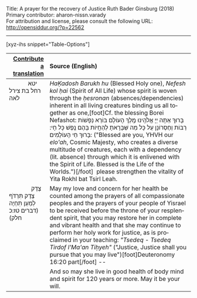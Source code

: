 <html>
<head></head>
<body>
Title: A prayer for the recovery of Justice Ruth Bader Ginsburg (2018)<br />
Primary contributor: aharon-nissn.varady<br />
For attribution and license, please consult the following URL: <a href="http://opensiddur.org/?p=22562">http://opensiddur.org/?p=22562</a>
<p />
<hr />

[xyz-ihs snippet="Table-Options"]<table style="margin-left: auto; margin-right: auto;" class="draggable">
<thead><tr><th id="x" style="text-align: right;"><a href="https://opensiddur.org/contributing/upload/">Contribute a translation</a></th><th style="text-align: left;">Source (English)</th></tr></thead>
<tbody>
<tr><td style="vertical-align:top;">
<div class="liturgy" lang="he">
&nbsp;
&nbsp;
&nbsp;
&nbsp;
&nbsp;
&nbsp;
יטא רחל בת צירל לאה
</span></div></td>
 
<td style="vertical-align:top;">
<div class="english" lang="en">
<em>HaḲadosh Barukh hu</em> (Blessed Holy one), 
<em>Nefesh kol ḥai</em> (Spirit of All Life) 
whose spirit is woven 
through the <em>ḥesronan</em> (absences/dependencies) 
inherent in all living creatures 
binding us all together as one,[foot]Cf. the blessing Borei Nefashot: <span class="hebrew" lang="he">בָּרוּךְ אַתָּה יְיָ אֱלֹהֵֽינוּ מֶֽלֶךְ הָעוֹלָם בּוֹרֵא נְפָשׁוֹת רַבּוֹת וְחֶסְרוֹנָן עַל כָּל מַה שֵּׁבָּרָאתָ לְהַחֲיוֹת בָּהֶם נֶֽפֶשׁ כָּל חָי: בָּרוּךְ חַי הָעוֹלָמִים:</span> ("Blessed are you, YHVH our <em>elo'ah</em>, Cosmic Majesty, who creates a diverse multitude of creatures, each with a dependency (lit. absence) through which it is enlivened with the Spirit of Life. Blessed is the Life of the Worlds.")[/foot]&nbsp; 
please strengthen the vitality of Yita Rokhl bat Tsirl Leah.
</div></td></tr>


<tr><td style="vertical-align:top;">
<div class="liturgy" lang="he">
&nbsp;
&nbsp;
&nbsp;
&nbsp;
&nbsp;
&nbsp;
&nbsp;
צֶדֶק צֶדֶק תִּרְדֹּף לְמַעַן תִּחְיֶה <span class="citation">(דברים טז:כ חלק)</span>
</span></div></td>
 
<td style="vertical-align:top;">
<div class="english" lang="en">
May my love and concern for her health 
be counted among the prayers of all compassionate peoples 
and the prayers of your people of Yisrael 
to be received before the throne of your resplendent spirit, 
that you may restore her in complete and vibrant health 
and that she may continue to perform her holy work for justice, 
as is proclaimed in your teaching: 
<em>"Tsedeq - Tsedeq Tirdof l'Ma'an Tiḥyeh"</em> 
("Justice, Justice shall you pursue that you may live")[foot]Deuteronomy 16:20 part[/foot] -- 
</div></td></tr>


<tr><td style="vertical-align:top;">
<div class="liturgy" lang="he">

</span></div></td>
 
<td style="vertical-align:top;">
<div class="english" lang="en">
And so may she live in good health of body mind and spirit 
for 120 years or more. 
May it be your will.
</div></td></tr>
</tbody></table>
</body>
</html>